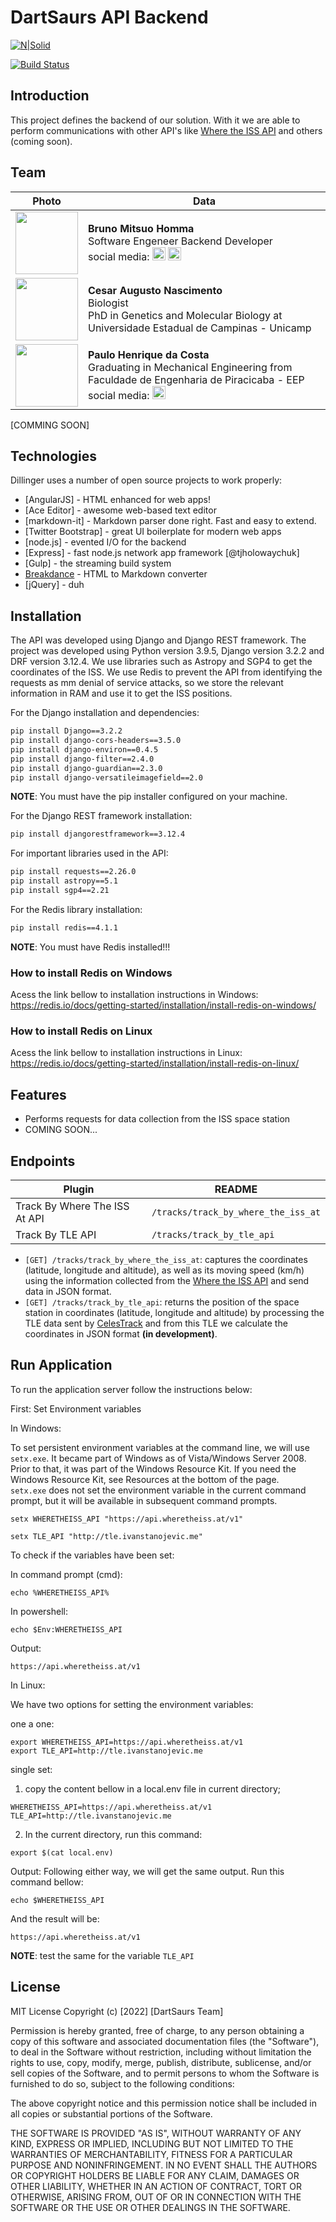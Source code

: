 # DartSaurs API Backend

[![N|Solid](https://cldup.com/dTxpPi9lDf.thumb.png)](https://nodesource.com/products/nsolid)

[![Build Status](https://travis-ci.org/joemccann/dillinger.svg?branch=master)](https://travis-ci.org/joemccann/dillinger)

## Introduction

This project defines the backend of our solution. With it we are able to perform communications with other API's like [Where the ISS API](https://wheretheiss.at/w/developer) and others (coming soon).

## Team

| Photo | Data |
| ------ | ------ |
 <img src="https://drive.google.com/uc?export=view&id=17HGgIWZvfUmxcKWObBA0B3UK7S7ouW_u" width="100"> | **Bruno Mitsuo Homma** <br> Software Engeneer Backend Developer <br> social media: <a href="https://www.linkedin.com/in/bruno-mitsuo-homma-432100169/"><img src="https://raw.githubusercontent.com/yushi1007/yushi1007/1f3f3e189376e20a38857f06c588eaae182998ab/images/linkedin.svg" alt="icon" width="21px"/></a> <a href="https://www.instagram.com/bruno.homma/"><img src="https://raw.githubusercontent.com/yushi1007/yushi1007/1f3f3e189376e20a38857f06c588eaae182998ab/images/instagram.svg" alt="icon" width="21px"/></a> |
| <img src="https://drive.google.com/uc?export=view&id=1Z243MrnAXiM4Subf5v1UcqjUQ2XI9cVD" width="100"> | **Cesar Augusto Nascimento** <br> Biologist <br> PhD in Genetics and Molecular Biology at Universidade Estadual de Campinas - Unicamp  |
| <img src="https://drive.google.com/uc?export=view&id=1f-si8P7bMpeE8uT0N4SUxZ5Umw91MRlT" width="100"> | **Paulo Henrique da Costa** <br> Graduating in Mechanical Engineering from Faculdade de Engenharia de Piracicaba - EEP  <br> social media: <a href="https://www.linkedin.com/in/paulo-h-c/"><img src="https://raw.githubusercontent.com/yushi1007/yushi1007/1f3f3e189376e20a38857f06c588eaae182998ab/images/linkedin.svg" alt="icon" width="21px"/></a> |

[COMMING SOON]

## Technologies

Dillinger uses a number of open source projects to work properly:

- [AngularJS] - HTML enhanced for web apps!
- [Ace Editor] - awesome web-based text editor
- [markdown-it] - Markdown parser done right. Fast and easy to extend.
- [Twitter Bootstrap] - great UI boilerplate for modern web apps
- [node.js] - evented I/O for the backend
- [Express] - fast node.js network app framework [@tjholowaychuk]
- [Gulp] - the streaming build system
- [Breakdance](https://breakdance.github.io/breakdance/) - HTML
to Markdown converter
- [jQuery] - duh

## Installation

The API was developed using Django and Django REST framework. The project was developed using Python version 3.9.5, Django version 3.2.2 and DRF version 3.12.4. We use libraries such as Astropy and SGP4 to get the coordinates of the ISS. We use Redis to prevent the API from identifying the requests as mm denial of service attacks, so we store the relevant information in RAM and use it to get the ISS positions.

For the Django installation and dependencies:

```sh
pip install Django==3.2.2
pip install django-cors-headers==3.5.0
pip install django-environ==0.4.5
pip install django-filter==2.4.0
pip install django-guardian==2.3.0
pip install django-versatileimagefield==2.0
```
**NOTE**: You must have the pip installer configured on your machine.

For the Django REST framework installation:
```sh
pip install djangorestframework==3.12.4
```
For important libraries used in the API:
```sh
pip install requests==2.26.0
pip install astropy==5.1
pip install sgp4==2.21
```

For the Redis library installation:
```sh
pip install redis==4.1.1
```

**NOTE**: You must have Redis installed!!!

### How to install Redis on Windows

Acess the link bellow to installation instructions in Windows:
https://redis.io/docs/getting-started/installation/install-redis-on-windows/

### How to install Redis on Linux

Acess the link bellow to installation instructions in Linux:
https://redis.io/docs/getting-started/installation/install-redis-on-linux/

## Features

- Performs requests for data collection from the ISS space station
- COMING SOON...

## Endpoints

| Plugin | README |
| ------ | ------ |
| Track By Where The ISS At API | `/tracks/track_by_where_the_iss_at` |
| Track By TLE API | `/tracks/track_by_tle_api` |

- `[GET] /tracks/track_by_where_the_iss_at`: captures the coordinates (latitude, longitude and altitude), as well as its moving speed (km/h) using the information collected from the [Where the ISS API](https://wheretheiss.at/w/developer) and send data in JSON format.
- `[GET] /tracks/track_by_tle_api`: returns the position of the space station in coordinates (latitude, longitude and altitude) by processing the TLE data sent by [CelesTrack](https://celestrak.org/) and from this TLE we calculate the coordinates in JSON format **(in development)**.

## Run Application

To run the application server follow the instructions below:

First: Set Environment variables

In Windows:

To set persistent environment variables at the command line, we will use `setx.exe`. It became part of Windows as of Vista/Windows Server 2008. Prior to that, it was part of the Windows Resource Kit. If you need the Windows Resource Kit, see Resources at the bottom of the page.  
`setx.exe` does not set the environment variable in the current command prompt, but it will be available in subsequent command prompts.
```
setx WHERETHEISS_API "https://api.wheretheiss.at/v1"
```
```
setx TLE_API "http://tle.ivanstanojevic.me"
```
To check if the variables have been set:

In command prompt (cmd):
```
echo %WHERETHEISS_API%
```
In powershell:
```
echo $Env:WHERETHEISS_API
```
Output:
```
https://api.wheretheiss.at/v1
```

In Linux:

We have two options for setting the environment variables:

one a one:
```
export WHERETHEISS_API=https://api.wheretheiss.at/v1
export TLE_API=http://tle.ivanstanojevic.me
```
single set:

1. copy the content bellow in a local.env file in current directory;
``` 
WHERETHEISS_API=https://api.wheretheiss.at/v1
TLE_API=http://tle.ivanstanojevic.me
```
2. In the current directory, run this command:
```
export $(cat local.env)
```

Output:
Following either way, we will get the same output. Run this command bellow:
```
echo $WHERETHEISS_API
```
And the result will be:
```
https://api.wheretheiss.at/v1
```
**NOTE**: test the same for the variable `TLE_API`

## License

MIT License
Copyright (c) [2022] [DartSaurs Team]

Permission is hereby granted, free of charge, to any person obtaining a copy
of this software and associated documentation files (the "Software"), to deal
in the Software without restriction, including without limitation the rights
to use, copy, modify, merge, publish, distribute, sublicense, and/or sell
copies of the Software, and to permit persons to whom the Software is
furnished to do so, subject to the following conditions:

The above copyright notice and this permission notice shall be included in all
copies or substantial portions of the Software.

THE SOFTWARE IS PROVIDED "AS IS", WITHOUT WARRANTY OF ANY KIND, EXPRESS OR
IMPLIED, INCLUDING BUT NOT LIMITED TO THE WARRANTIES OF MERCHANTABILITY,
FITNESS FOR A PARTICULAR PURPOSE AND NONINFRINGEMENT. IN NO EVENT SHALL THE
AUTHORS OR COPYRIGHT HOLDERS BE LIABLE FOR ANY CLAIM, DAMAGES OR OTHER
LIABILITY, WHETHER IN AN ACTION OF CONTRACT, TORT OR OTHERWISE, ARISING FROM,
OUT OF OR IN CONNECTION WITH THE SOFTWARE OR THE USE OR OTHER DEALINGS IN THE
SOFTWARE.
